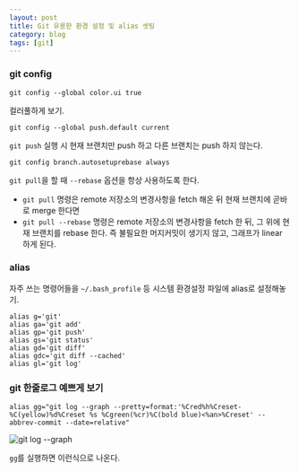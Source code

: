 ```yaml
---
layout: post
title: Git 유용한 환경 설정 및 alias 셋팅
category: blog
tags: [git]
---
```

### git config
```shell
git config --global color.ui true
```
컬러풀하게 보기.

```shell
git config --global push.default current
```
`git push` 실행 시 현재 브랜치만 push 하고 다른 브랜치는 push 하지 않는다.


```shell
git config branch.autosetuprebase always
```
`git pull`을 할 때 `--rebase` 옵션을 항상 사용하도록 한다.

- `git pull` 명령은 remote 저장소의 변경사항을 fetch 해온 뒤 현재 브랜치에 곧바로 merge 한다면
- `git pull --rebase` 명령은 remote 저장소의 변경사항을 fetch 한 뒤, 그 위에 현재 브랜치를 rebase 한다. 즉 불필요한 머지커밋이 생기지 않고, 그래프가 linear 하게 된다.


### alias
자주 쓰는 명령어들을 `~/.bash_profile` 등 시스템 환경설정 파일에 alias로 설정해놓기.

```shell
alias g='git'
alias ga='git add'
alias gp='git push'
alias gs='git status'
alias gd='git diff'
alias gdc='git diff --cached'
alias gl='git log'
```

### git 한줄로그 예쁘게 보기
```shell
alias gg="git log --graph --pretty=format:'%Cred%h%Creset-%C(yellow)%d%Creset %s %Cgreen(%cr)%C(bold blue)<%an>%Creset' --abbrev-commit --date=relative"
```

![git log --graph](__imgUrl__/1.png)

`gg`를 실행하면 이런식으로 나온다.